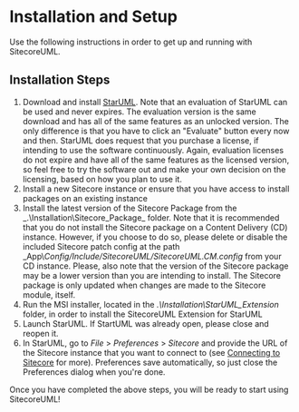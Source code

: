 # Installation and Setup

Use the following instructions in order to get up and running with SitecoreUML.

## Installation Steps

1. Download and install [StarUML](http://staruml.io/). Note that an evaluation of StarUML can be used and never expires. The evaluation version is the same download and has all of the same features as an unlocked version. The only difference is that you have to click an "Evaluate" button every now and then. StarUML does request that you purchase a license, if intending to use the software continuously. Again, evaluation licenses do not expire and have all of the same features as the licensed version, so feel free to try the software out and make your own decision on the licensing, based on how you plan to use it.
2. Install a new Sitecore instance or ensure that you have access to install packages on an existing instance
3. Install the latest version of the Sitecore Package from the _.\Installation\Sitecore\_Package\_ folder. Note that it is recommended that you do not install the Sitecore package on a Content Delivery \(CD\) instance. However, if you choose to do so, please delete or disable the included Sitecore patch config at the path _App\\_Config/Include/SitecoreUML/SitecoreUML.CM.config_ from your CD instance. Please, also note that the version of the Sitecore package may be a lower version than you are intending to install. The Sitecore package is only updated when changes are made to the Sitecore module, itself. 
4. Run the MSI installer, located in the _.\Installation\StarUML\_Extension_ folder, in order to install the SitecoreUML Extension for StarUML
5. Launch StarUML. If StartUML was already open, please close and reopen it.
6. In StarUML, go to _File_ &gt; _Preferences_ &gt; _Sitecore_ and provide the URL of the Sitecore instance that you want to connect to \(see [Connecting to Sitecore](/guide/connecting-to-sitecore.md) for more\). Preferences save automatically, so just close the Preferences dialog when you're done. 

Once you have completed the above steps, you will be ready to start using SitecoreUML!

